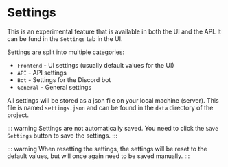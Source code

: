 # Settings

This is an experimental feature that is available in both the UI and the API. It can be fund in the `Settings` tab in the UI.

Settings are split into multiple categories:

- `Frontend` - UI settings (usually default values for the UI)
- `API` - API settings
- `Bot` - Settings for the Discord bot
- `General` - General settings

All settings will be stored as a json file on your local machine (server).
This file is named `settings.json` and can be found in the `data` directory of the project.

::: warning
Settings are not automatically saved. You need to click the `Save Settings` button to save the settings.
:::

::: warning
When resetting the settings, the settings will be reset to the default values, but will once again need to be saved manually.
:::
